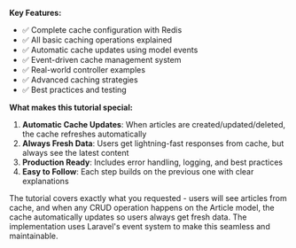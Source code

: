 
**Key Features:**
- ✅ Complete cache configuration with Redis
- ✅ All basic caching operations explained
- ✅ Automatic cache updates using model events
- ✅ Event-driven cache management system
- ✅ Real-world controller examples
- ✅ Advanced caching strategies
- ✅ Best practices and testing

**What makes this tutorial special:**
1. **Automatic Cache Updates**: When articles are created/updated/deleted, the cache refreshes automatically
2. **Always Fresh Data**: Users get lightning-fast responses from cache, but always see the latest content
3. **Production Ready**: Includes error handling, logging, and best practices
4. **Easy to Follow**: Each step builds on the previous one with clear explanations

The tutorial covers exactly what you requested - users will see articles from cache, and when any CRUD operation happens on the Article model, the cache automatically updates so users always get fresh data. The implementation uses Laravel's event system to make this seamless and maintainable.

